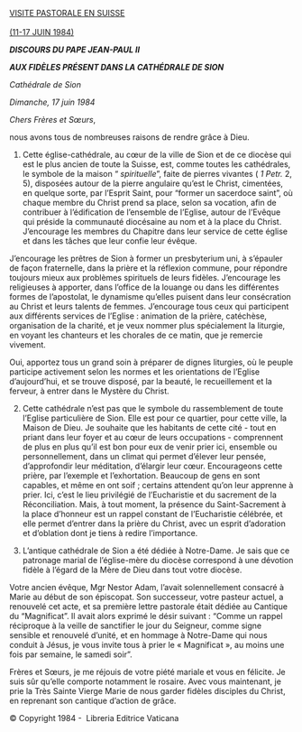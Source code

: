 [VISITE PASTORALE EN SUISSE\
\
(11-17 JUIN 1984)](/content/john-paul-ii/fr/travels/sub_index1984/trav_svizzera.html)

***DISCOURS DU PAPE JEAN-PAUL II***

***AUX FIDÈLES PRÉSENT DANS LA CATHÉDRALE DE SION***

*Cathédrale de Sion*

*Dimanche, 17 juin 1984*

*Chers Frères et Sœurs*,

nous avons tous de nombreuses raisons de rendre grâce à Dieu.

1. Cette église-cathédrale, au cœur de la ville de Sion et de ce diocèse qui est le plus ancien de toute la Suisse, est, comme toutes les cathédrales, le symbole de la maison “ *spirituelle*”, faite de pierres vivantes ( *1 Petr.* 2, 5), disposées autour de la pierre angulaire qu’est le Christ, cimentées, en quelque sorte, par l’Esprit Saint, pour “former un sacerdoce saint”, où chaque membre du Christ prend sa place, selon sa vocation, afin de contribuer à l’édification de l’ensemble de l’Eglise, autour de l’Evêque qui préside la communauté diocésaine au nom et à la place du Christ. J’encourage les membres du Chapitre dans leur service de cette église et dans les tâches que leur confie leur évêque.

J’encourage les prêtres de Sion à former un presbyterium uni, à s’épauler de façon fraternelle, dans la prière et la réflexion commune, pour répondre toujours mieux aux problèmes spirituels de leurs fidèles. J’encourage les religieuses à apporter, dans l’office de la louange ou dans les différentes formes de l’apostolat, le dynamisme qu’elles puisent dans leur consécration au Christ et leurs talents de femmes. J’encourage tous ceux qui participent aux différents services de l’Eglise : animation de la prière, catéchèse, organisation de la charité, et je veux nommer plus spécialement la liturgie, en voyant les chanteurs et les chorales de ce matin, que je remercie vivement.

Oui, apportez tous un grand soin à préparer de dignes liturgies, où le peuple participe activement selon les normes et les orientations de l’Eglise d’aujourd’hui, et se trouve disposé, par la beauté, le recueillement et la ferveur, à entrer dans le Mystère du Christ.

2. Cette cathédrale n’est pas que le symbole du rassemblement de toute l’Eglise particulière de Sion. Elle est pour ce quartier, pour cette ville, la Maison de Dieu. Je souhaite que les habitants de cette cité - tout en priant dans leur foyer et au cœur de leurs occupations - comprennent de plus en plus qu’il est bon pour eux de venir prier ici, ensemble ou personnellement, dans un climat qui permet d’élever leur pensée, d’approfondir leur méditation, d’élargir leur cœur. Encourageons cette prière, par l’exemple et l’exhortation. Beaucoup de gens en sont capables, et même en ont soif ; certains attendent qu’on leur apprenne à prier. Ici, c’est le lieu privilégié de l’Eucharistie et du sacrement de la Réconciliation. Mais, à tout moment, la présence du Saint-Sacrement à la place d’honneur est un rappel constant de l’Eucharistie célébrée, et elle permet d’entrer dans la prière du Christ, avec un esprit d’adoration et d’oblation dont je tiens à redire l’importance.

3. L’antique cathédrale de Sion a été dédiée à Notre-Dame. Je sais que ce patronage marial de l’église-mère du diocèse correspond à une dévotion fidèle à l’égard de la Mère de Dieu dans tout votre diocèse.

Votre ancien évêque, Mgr Nestor Adam, l’avait solennellement consacré à Marie au début de son épiscopat. Son successeur, votre pasteur actuel, a renouvelé cet acte, et sa première lettre pastorale était dédiée au Cantique du “Magnificat”. Il avait alors exprimé le désir suivant : “Comme un rappel réciproque à la veille de sanctifier le jour du Seigneur, comme signe sensible et renouvelé d’unité, et en hommage à Notre-Dame qui nous conduit à Jésus, je vous invite tous à prier le « Magnificat », au moins une fois par semaine, le samedi soir”.

Frères et Sœurs, je me réjouis de votre piété mariale et vous en félicite. Je suis sûr qu’elle comporte notamment le rosaire. Avec vous maintenant, je prie la Très Sainte Vierge Marie de nous garder fidèles disciples du Christ, en reprenant son cantique d’action de grâce.

© Copyright 1984 -  Libreria Editrice Vaticana